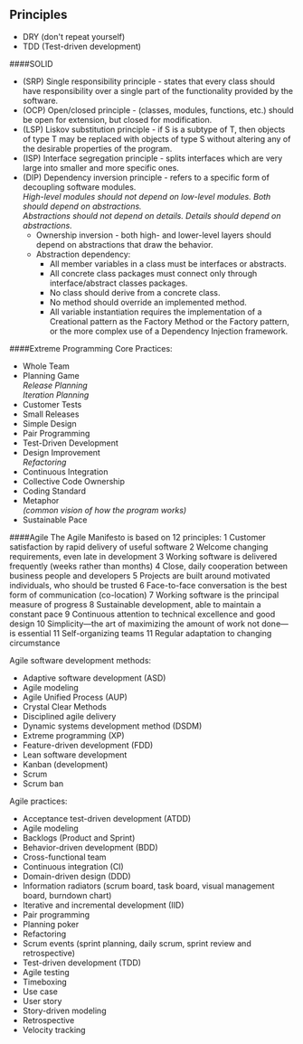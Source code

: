Principles
-

* DRY (don't repeat yourself)
* TDD (Test-driven development)


####SOLID
* (SRP) Single responsibility principle - states that every class should have responsibility over a single part of the functionality provided by the software.
* (OCP) Open/closed principle - (classes, modules, functions, etc.) should be open for extension, but closed for modification.
* (LSP) Liskov substitution principle - if S is a subtype of T, then objects of type T may be replaced with objects of type S without altering any of the desirable properties of the program.
* (ISP) Interface segregation principle - splits interfaces which are very large into smaller and more specific ones.
* (DIP) Dependency inversion principle - refers to a specific form of decoupling software modules.
    <br>*High-level modules should not depend on low-level modules. Both should depend on abstractions.*
    <br>*Abstractions should not depend on details. Details should depend on abstractions.*
    * Ownership inversion - both high- and lower-level layers should depend on abstractions that draw the behavior.
    * Abstraction dependency:
        * All member variables in a class must be interfaces or abstracts.
        * All concrete class packages must connect only through interface/abstract classes packages.
        * No class should derive from a concrete class.
        * No method should override an implemented method.
        * All variable instantiation requires the implementation of a Creational pattern as the Factory Method or the Factory pattern, or the more complex use of a Dependency Injection framework.

####Extreme Programming
Core Practices:
* Whole Team
* Planning Game
<br>*Release Planning*
<br>*Iteration Planning*
* Customer Tests
* Small Releases
* Simple Design
* Pair Programming
* Test-Driven Development
* Design Improvement
<br>*Refactoring*
* Continuous Integration
* Collective Code Ownership
* Coding Standard
* Metaphor
<br>*(common vision of how the program works)*
* Sustainable Pace

####Agile
The Agile Manifesto is based on 12 principles:
 1 Customer satisfaction by rapid delivery of useful software
 2 Welcome changing requirements, even late in development
 3 Working software is delivered frequently (weeks rather than months)
 4 Close, daily cooperation between business people and developers
 5 Projects are built around motivated individuals, who should be trusted
 6 Face-to-face conversation is the best form of communication (co-location)
 7 Working software is the principal measure of progress
 8 Sustainable development, able to maintain a constant pace
 9 Continuous attention to technical excellence and good design
10 Simplicity—the art of maximizing the amount of work not done—is essential
11 Self-organizing teams
11 Regular adaptation to changing circumstance

Agile software development methods:
* Adaptive software development (ASD)
* Agile modeling
* Agile Unified Process (AUP)
* Crystal Clear Methods
* Disciplined agile delivery
* Dynamic systems development method (DSDM)
* Extreme programming (XP)
* Feature-driven development (FDD)
* Lean software development
* Kanban (development)
* Scrum
* Scrum ban

Agile practices:
* Acceptance test-driven development (ATDD)
* Agile modeling
* Backlogs (Product and Sprint)
* Behavior-driven development (BDD)
* Cross-functional team
* Continuous integration (CI)
* Domain-driven design (DDD)
* Information radiators (scrum board, task board, visual management board, burndown chart)
* Iterative and incremental development (IID)
* Pair programming
* Planning poker
* Refactoring
* Scrum events (sprint planning, daily scrum, sprint review and retrospective)
* Test-driven development (TDD)
* Agile testing
* Timeboxing
* Use case
* User story
* Story-driven modeling
* Retrospective
* Velocity tracking
